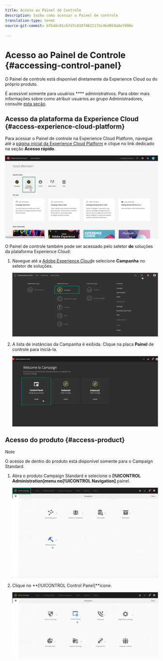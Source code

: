 ```yaml
---
title: Acesso ao Painel de Controle
description: Saiba como acessar o Painel de controle
translation-type: tm+mt
source-git-commit: b7b48c01cb7d7c618f4622173c9bd059a8e7098e

---
```



# Acesso ao Painel de Controle {#accessing-control-panel}

O Painel de controle está disponível diretamente da Experience Cloud ou do próprio produto.

É acessível somente para usuários **** administrativos. Para obter mais informações sobre como atribuir usuários ao grupo Administradores, consulte [esta seção](../../discover/using/managing-permissions.md).

## Acesso da plataforma da Experience Cloud {#access-experience-cloud-platform}

Para acessar o Painel de controle na Experience Cloud Platform, navegue até a [página inicial da Experience Cloud Platform](https://amc.experiencecloud.adobe.com/) e clique no link dedicado na seção **Acesso rápido**.

![](assets/do-not-localize/quickaccess.png)

O Painel de controle também pode ser acessado pelo seletor **de** soluções da plataforma Experience Cloud:

1. Navegue até a [Adobe Experience Cloud](https://amc.experiencecloud.adobe.com/)e selecione **Campanha** no seletor de soluções.

   ![](assets/do-not-localize/control_panel_access1.png)

1. A lista de instâncias da Campanha é exibida. Clique na placa **Painel** de controle para iniciá-la.

   ![](assets/do-not-localize/control_panel_access2.png)

## Acesso do produto {#access-product}

>[!NOTE]
>
>O acesso de dentro do produto está disponível somente para o Campaign Standard.

1. Abra o produto Campaign Standard e selecione o **[!UICONTROL Administration]**menu no**[!UICONTROL Navigation]** painel.

   ![](assets/control_panel_access3.png)

1. Clique no **[!UICONTROL Control Panel]**ícone.

   ![](assets/control_panel_access4.png)
